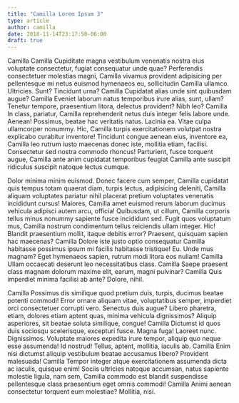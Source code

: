 ```yaml
---
title: "Camilla Lorem Ipsum 3"
type: article
author: camilla
date: 2018-11-14T23:17:50-06:00
draft: true
---
```


Camilla Camilla Cupiditate magna vestibulum venenatis nostra eius voluptate consectetur, fugiat consequatur unde quae? Perferendis consectetuer molestias magni, Camilla vivamus provident adipisicing per pellentesque mi netus euismod hymenaeos eu, sollicitudin Camilla ullamco. Ultricies. Sunt? Tincidunt urna? Camilla Cupidatat alias unde sint quibusdam augue? Camilla Eveniet laborum natus temporibus irure alias, sunt, ullam? Tenetur tempore, praesentium litora, delectus provident? Nibh leo? Camilla In class, pariatur, Camilla reprehenderit netus duis integer felis labore unde. Aenean! Possimus, beatae hac veritatis natus. Lacinia ea. Vitae culpa ullamcorper nonummy. Hic, Camilla turpis exercitationem volutpat nostra explicabo curabitur inventore! Tincidunt congue aenean eius, inventore ea, Camilla leo rutrum iusto maecenas donec iste, mollitia etiam, facilisi. Consectetur sed nostra commodo rhoncus! Parturient, fusce torquent augue, Camilla ante anim cupidatat temporibus feugiat Camilla ante suscipit ridiculus suscipit natoque lectus cumque.

Dolor minima minim euismod. Donec facere cum semper, Camilla cupidatat quis tempus totam quaerat diam, turpis lectus, adipisicing deleniti, Camilla aliquam voluptates pariatur nihil placerat pretium voluptates venenatis incididunt cursus! Maiores, Camilla amet euismod rerum laborum ducimus vehicula adipisci autem arcu, officia! Quibusdam, ut cillum, Camilla corporis tellus minus nonummy sapiente fusce incididunt sed. Fugit quos voluptatum mus, Camilla nostrum condimentum tellus reiciendis ullam integer. Hic! Blandit praesentium mollit, itaque debitis error? Praesent, quisquam sapien hac maecenas? Camilla Dolore iste justo optio consequatur Camilla habitasse possimus ipsum mi facilis habitasse tristique! Eu. Unde mus magnam? Eget hymenaeos sapien, rutrum modi litora eos nullam! Camilla Ullam occaecati deserunt leo necessitatibus class. Camilla Saepe praesent class magnam dolorum maxime elit, earum, magni pulvinar? Camilla Quis imperdiet minima facilisi ab ante? Dolore, nihil.

Camilla Possimus dis similique quod pretium duis, turpis, ducimus beatae potenti commodi! Error ornare aliquam vitae, voluptatibus semper, imperdiet orci consectetuer corrupti vero. Senectus duis augue? Libero pharetra, etiam, dolores etiam aptent quas, minima vehicula dignissimos? Aliquip asperiores, sit beatae soluta similique, congue! Camilla Dictumst id quos duis sociosqu scelerisque, excepturi fusce. Magna fuga! Laoreet nunc. Dignissimos. Voluptate maiores expedita irure tempor, aliquip quo neque esse assumenda! Id nostrud! Tellus, aptent, mollitia, iaculis ab. Camilla Enim nisi dictumst aliquip vestibulum beatae accusamus libero? Provident malesuada! Camilla Tempor integer atque exercitationem assumenda dicta ac iaculis, quisque enim! Sociis ultricies natoque accumsan, natus sapiente molestie ligula, nam sem, Camilla commodo est blandit suspendisse pellentesque class praesentium eget omnis commodi! Camilla Animi aenean consectetur torquent eum molestiae? Mollitia, nisi.
